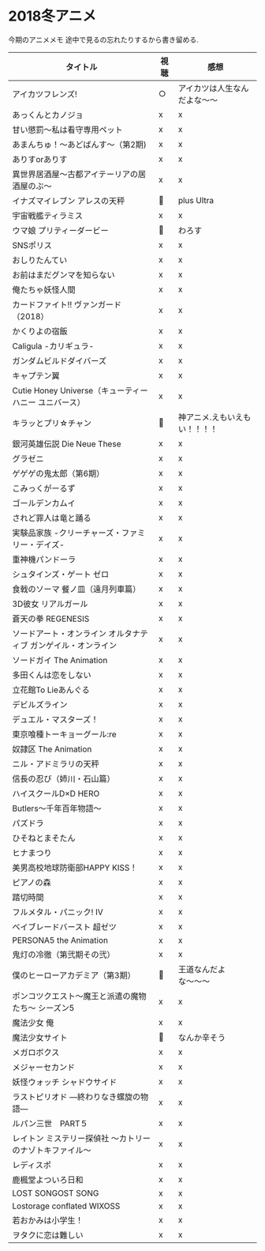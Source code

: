 # 2018冬アニメ
今期のアニメメモ
途中で見るの忘れたりするから書き留める.

|  タイトル  |  視聴  | 感想  |
| ------- | ------- | ------- |
| アイカツフレンズ! | ○ | アイカツは人生なんだよな〜〜 |
| あっくんとカノジョ | x | x |
| 甘い懲罰～私は看守専用ペット | x | x |
| あまんちゅ！～あどばんす～（第2期) | x| x|
| ありすorありす | x | x |
| 異世界居酒屋～古都アイテーリアの居酒屋のぶ～ | x | x | 
|イナズマイレブン アレスの天秤 | 🙆 | plus Ultra |
| 宇宙戦艦ティラミス | x | x |
|ウマ娘 プリティーダービー | 🙆 | わろす |
| SNSポリス | x | x |
| おしりたんてい | x | x |
| お前はまだグンマを知らない | x | x | 
| 俺たちゃ妖怪人間 | x | x |
| カードファイト!! ヴァンガード（2018）| x | x |
| かくりよの宿飯 | x | x |
| Caligula -カリギュラ- | x | x |
| ガンダムビルドダイバーズ | x | x |
| キャプテン翼 | x | x |
| Cutie Honey Universe（キューティーハニー ユニバース）| x | x |
| キラッとプリ☆チャン | 🙆 | 神アニメ.えもいえもい！！！！ |
| 銀河英雄伝説 Die Neue These | x | x |
| グラゼニ | x | x |
| ゲゲゲの鬼太郎（第6期） | x | x |
| こみっくがーるず | x | x |
| ゴールデンカムイ | x | x |
| されど罪人は竜と踊る | x | x |
| 実験品家族 -クリーチャーズ・ファミリー・デイズ- | x | x |
| 重神機パンドーラ | x | x |
| シュタインズ・ゲート ゼロ | x | x |
| 食戟のソーマ 餐ノ皿（遠月列車篇） | x | x |
| 3D彼女 リアルガール | x | x |
| 蒼天の拳 REGENESIS | x | x |
| ソードアート・オンライン オルタナティブ ガンゲイル・オンライン | x | x |
| ソードガイ The Animation | x | x |
| 多田くんは恋をしない | x | x |
| 立花館To Lieあんぐる | x | x |
| デビルズライン | x | x |
| デュエル・マスターズ！ | x | x |
| 東京喰種トーキョーグール:re | x | x |
| 奴隷区 The Animation | x | x |
| ニル・アドミラリの天秤 | x | x |
| 信長の忍び（姉川・石山篇） | x | x |
| ハイスクールD×D HERO | x | x |
| Butlers～千年百年物語～ | x | x |
| パズドラ | x | x |
| ひそねとまそたん | x | x |
| ヒナまつり | x | x |
| 美男高校地球防衛部HAPPY KISS！ | x | x |
| ピアノの森 | x | x |
| 踏切時間 | x | x |
| フルメタル・パニック! IV | x | x |
| ベイブレードバースト 超ゼツ | x | x |
| PERSONA5 the Animation | x | x |
| 鬼灯の冷徹（第弐期その弐） | x | x |
| 僕のヒーローアカデミア（第3期） | 🙆 | 王道なんだよな〜〜〜 |
| ポンコツクエスト～魔王と派遣の魔物たち～ シーズン5 | x | x |
| 魔法少女 俺 | x | x |
| 魔法少女サイト | 🙆 | なんか辛そう |
| メガロボクス | x | x |
| メジャーセカンド | x | x |
| 妖怪ウォッチ シャドウサイド | x | x |
| ラストピリオド ―終わりなき螺旋の物語― | x | x |
| ルパン三世　PART５ | x | x |
| レイトン ミステリー探偵社 ～カトリーのナゾトキファイル～ | x | x |
| レディスポ | x | x |
| 鹿楓堂よついろ日和 | x | x |
| LOST SONGOST SONG | x | x |
| Lostorage conflated WIXOSS | x | x |
| 若おかみは小学生！ | x | x |
| ヲタクに恋は難しい | x | x |